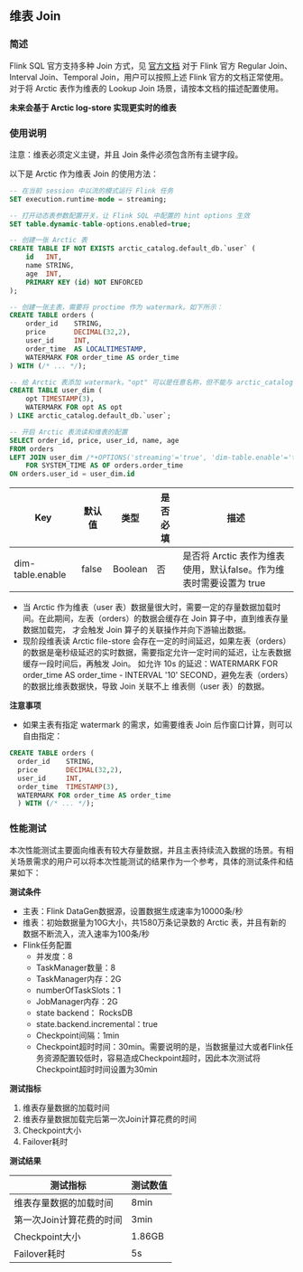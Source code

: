 ## 维表 Join
### 简述

Flink SQL 官方支持多种 Join 方式，见 [官方文档](https://nightlies.apache.org/flink/flink-docs-release-1.14/docs/dev/table/sql/queries/joins/)
对于 Flink 官方 Regular Join、Interval Join、Temporal Join，用户可以按照上述 Flink 官方的文档正常使用。
对于将 Arctic 表作为维表的 Lookup Join 场景，请按本文档的描述配置使用。

**未来会基于 Arctic log-store 实现更实时的维表**

### 使用说明

注意：维表必须定义主键，并且 Join 条件必须包含所有主键字段。

以下是 Arctic 作为维表 Join 的使用方法：

```sql
-- 在当前 session 中以流的模式运行 Flink 任务
SET execution.runtime-mode = streaming;

-- 打开动态表参数配置开关，让 Flink SQL 中配置的 hint options 生效
SET table.dynamic-table-options.enabled=true;

-- 创建一张 Arctic 表
CREATE TABLE IF NOT EXISTS arctic_catalog.default_db.`user` (
    id   INT,
    name STRING,
    age  INT,
    PRIMARY KEY (id) NOT ENFORCED
);

-- 创建一张主表，需要将 proctime 作为 watermark。如下所示：
CREATE TABLE orders (
    order_id    STRING,
    price       DECIMAL(32,2),
    user_id     INT,
    order_time  AS LOCALTIMESTAMP,
    WATERMARK FOR order_time AS order_time
) WITH (/* ... */);

-- 给 Arctic 表添加 watermark。"opt" 可以是任意名称，但不能与 arctic_catalog.default_db.`user` 已有字段同名
CREATE TABLE user_dim (
    opt TIMESTAMP(3),
    WATERMARK FOR opt AS opt
) LIKE arctic_catalog.default_db.`user`;

-- 开启 Arctic 表流读和维表的配置
SELECT order_id, price, user_id, name, age 
FROM orders
LEFT JOIN user_dim /*+OPTIONS('streaming'='true', 'dim-table.enable'='true')*/
    FOR SYSTEM_TIME AS OF orders.order_time
ON orders.user_id = user_dim.id

```

|Key|默认值|类型|是否必填|描述|
|--- |--- |--- |--- |--- |
|dim-table.enable|false|Boolean|否|是否将 Arctic 表作为维表使用，默认false。作为维表时需要设置为 true|

- 当 Arctic 作为维表（user 表）数据量很大时，需要一定的存量数据加载时间。在此期间，左表（orders）的数据会缓存在 Join 算子中，直到维表存量数据加载完，
才会触发 Join 算子的关联操作并向下游输出数据。
- 现阶段维表读 Arctic file-store 会存在一定的时间延迟，如果左表（orders）的数据是毫秒级延迟的实时数据，需要指定允许一定时间的延迟，让左表数据缓存一段时间后，再触发 Join。
如允许 10s 的延迟：WATERMARK FOR order_time AS order_time - INTERVAL '10' SECOND，避免左表（orders）的数据比维表数据快，导致 Join 关联不上
维表侧（user 表）的数据。

**注意事项**

- 如果主表有指定 watermark 的需求，如需要维表 Join 后作窗口计算，则可以自由指定：
```sql
CREATE TABLE orders (
  order_id    STRING,
  price       DECIMAL(32,2),
  user_id     INT,
  order_time  TIMESTAMP(3),
  WATERMARK FOR order_time AS order_time
  ) WITH (/* ... */);
```

### 性能测试
本次性能测试主要面向维表有较大存量数据，并且主表持续流入数据的场景。有相关场景需求的用户可以将本次性能测试的结果作为一个参考，具体的测试条件和结果如下：

**测试条件**

* 主表：Flink DataGen数据源，设置数据生成速率为10000条/秒
* 维表：初始数据量为10G大小，共1580万条记录数的 Arctic 表，并且有新的数据不断流入，流入速率为100条/秒
* Flink任务配置
    * 并发度：8
    * TaskManager数量：8
    * TaskManager内存：2G
    * numberOfTaskSlots：1
    * JobManager内存：2G
    * state backend： RocksDB
    * state.backend.incremental：true
    * Checkpoint间隔：1min
    * Checkpoint超时时间：30min。需要说明的是，当数据量过大或者Flink任务资源配置较低时，容易造成Checkpoint超时，因此本次测试将Checkpoint超时时间设置为30min

**测试指标**

1. 维表存量数据的加载时间
2. 维表存量数据加载完后第一次Join计算花费的时间
3. Checkpoint大小
4. Failover耗时

**测试结果**

| 测试指标           | 测试数值   |
|----------------|--------|
| 维表存量数据的加载时间    | 8min   |
| 第一次Join计算花费的时间 | 3min   |
| Checkpoint大小   | 1.86GB |
| Failover耗时     | 5s     |